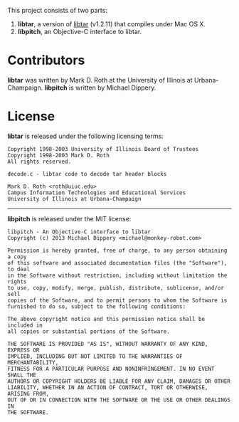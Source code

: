 This project consists of two parts:

1. **libtar**, a version of [libtar](http://www.feep.net/libtar/) (v1.2.11) that
   compiles under Mac OS X.
2. **libpitch**, an Objective-C interface to libtar.

# Contributors

**libtar** was written by Mark D. Roth at the University of Illinois at
Urbana-Champaign. **libpitch** is written by Michael Dippery.

# License

**libtar** is released under the following licensing terms:

    Copyright 1998-2003 University of Illinois Board of Trustees
    Copyright 1998-2003 Mark D. Roth
    All rights reserved.

    decode.c - libtar code to decode tar header blocks

    Mark D. Roth <roth@uiuc.edu>
    Campus Information Technologies and Educational Services
    University of Illinois at Urbana-Champaign

---

**libpitch** is released under the MIT license:

    libpitch - An Objective-C interface to libtar
    Copyright (c) 2013 Michael Dippery <michael@monkey-robot.com>

    Permission is hereby granted, free of charge, to any person obtaining a copy
    of this software and associated documentation files (the "Software"), to deal
    in the Software without restriction, including without limitation the rights
    to use, copy, modify, merge, publish, distribute, sublicense, and/or sell
    copies of the Software, and to permit persons to whom the Software is
    furnished to do so, subject to the following conditions:

    The above copyright notice and this permission notice shall be included in
    all copies or substantial portions of the Software.

    THE SOFTWARE IS PROVIDED "AS IS", WITHOUT WARRANTY OF ANY KIND, EXPRESS OR
    IMPLIED, INCLUDING BUT NOT LIMITED TO THE WARRANTIES OF MERCHANTABILITY,
    FITNESS FOR A PARTICULAR PURPOSE AND NONINFRINGEMENT. IN NO EVENT SHALL THE
    AUTHORS OR COPYRIGHT HOLDERS BE LIABLE FOR ANY CLAIM, DAMAGES OR OTHER
    LIABILITY, WHETHER IN AN ACTION OF CONTRACT, TORT OR OTHERWISE, ARISING FROM,
    OUT OF OR IN CONNECTION WITH THE SOFTWARE OR THE USE OR OTHER DEALINGS IN
    THE SOFTWARE.
